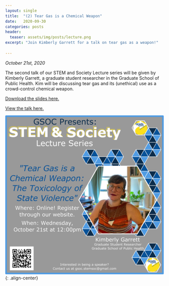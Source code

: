 ```yaml
---
layout: single
title:  "(2) Tear Gas is a Chemical Weapon"
date:   2020-09-30
categories: posts
header:
  teaser: assets/img/posts/lecture.png
excerpt: "Join Kimberly Garrett for a talk on tear gas as a weapon!"

---
```

*October 21st, 2020*

The second talk of our STEM and Society Lecture series will be given by Kimberly Garrett, a graduate student researcher in the Graduate School of Public Health. Kim will be discussing tear gas and its (unethical) use as a crowd-control chemical weapon.

[Download the slides here.](/assets/img/slides/Lecture2_KimGarrett_Slides.pdf)

[View the talk here.](https://www.youtube.com/watch?v=QL5NjJoHyms&t=2688s&ab_channel=GSOCSTEM)

![Lecture2_KimberlyGarrett](/assets/img/lectures/Lecture2_KimberlyGarrett.png){: .align-center}
